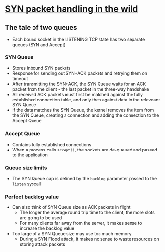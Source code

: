 # [SYN packet handling in the wild](https://blog.cloudflare.com/syn-packet-handling-in-the-wild/)

## The tale of two queues

* Each bound socket in the LISTENING TCP state has two separate queues (SYN and Accept)

### SYN Queue

* Stores inbound SYN packets
* Response for sending out SYN+ACK packets and retrying them on timeout
* After transmitting the SYN+ACK, the SYN Queue waits for an ACK packet from the client - the last packet in the three-way handshake
* All received ACK packets must first be matched against the fully established connection table, and only then against data in the releveant SYN Queue
* If the data matches the SYN Queue, the kernel removes the item from the SYN Queue, creating a connection and adding the connection to the Accept Queue

### Accept Queue

* Contains fully established connections
* When a process calls `accept()`, the sockets are de-queued and passed to the application

### Queue size limits

* The SYN Queue cap is defined by the `backlog` parameter passed to the `listen` syscall

### Perfect backlog value

* Can also think of SYN Queue size as ACK packets in flight
  * The longer the average round trip time to the client, the more slots are going to be used
  * For many clients far away from the server, it makes sense to increase the backlog value
* Too large of a SYN Queue size may use too much memory
  * During a SYN Flood attack, it makes no sense to waste resources on storing attack packets
